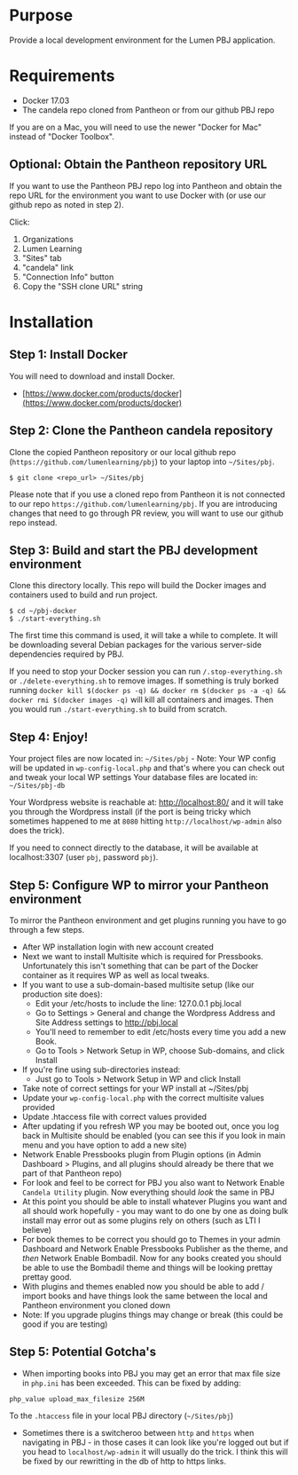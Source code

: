 # Purpose

Provide a local development environment for the Lumen PBJ application.

# Requirements

- Docker 17.03
- The candela repo cloned from Pantheon or from our github PBJ repo

If you are on a Mac, you will need to use the newer "Docker for Mac" instead of
"Docker Toolbox".

## Optional: Obtain the Pantheon repository URL

If you want to use the Pantheon PBJ repo log into Pantheon and obtain the repo URL for the environment you want to use Docker with (or use our github repo as noted in step 2).

Click:
1. Organizations
1. Lumen Learning
1. "Sites" tab
1. "candela" link
1. "Connection Info" button
1. Copy the "SSH clone URL" string

# Installation

## Step 1: Install Docker

You will need to download and install Docker.

- [https://www.docker.com/products/docker](https://www.docker.com/products/docker)

## Step 2: Clone the Pantheon candela repository

Clone the copied Pantheon repository or our local github repo (`https://github.com/lumenlearning/pbj`) to your laptop into `~/Sites/pbj`.

	$ git clone <repo_url> ~/Sites/pbj

Please note that if you use a cloned repo from Pantheon it is not connected to our repo `https://github.com/lumenlearning/pbj`. If you are introducing changes that need to go through PR review, you will want to use our github repo instead.

## Step 3: Build and start the PBJ development environment

Clone this directory locally. This repo will build the Docker images and containers used to build and run project.

	$ cd ~/pbj-docker
	$ ./start-everything.sh

The first time this command is used, it will take a while to complete. It will be downloading
several Debian packages for the various server-side dependencies required by PBJ.

If you need to stop your Docker session you can run `/.stop-everything.sh` or `./delete-everything.sh` to remove images. If something is truly borked running `docker kill $(docker ps -q) && docker rm $(docker ps -a -q) && docker rmi $(docker images -q)` will kill all containers and images. Then you would run `./start-everything.sh` to build from scratch.

## Step 4: Enjoy!

Your project files are now located in: `~/Sites/pbj`
	- Note: Your WP config will be updated in `wp-config-local.php` and that's where you can check out and tweak your local WP settings
Your database files are located in: `~/Sites/pbj-db`

Your Wordpress website is reachable at: [http://localhost:80/](http://localhost:80/) and it will take you through the Wordpress install (if the port is being tricky which sometimes happened to me at `8080` hitting `http://localhost/wp-admin` also does the trick).

If you need to connect directly to the database, it will be available at localhost:3307 (user `pbj`, password `pbj`).

## Step 5: Configure WP to mirror your Pantheon environment
To mirror the Pantheon environment and get plugins running you have to go through a few steps.

- After WP installation login with new account created
- Next we want to install Multisite which is required for Pressbooks. Unfortunately this isn't something that can be part of the Docker container as it requires WP as well as local tweaks.
- If you want to use a sub-domain-based multisite setup (like our production site does):
	- Edit your /etc/hosts to include the line: 127.0.0.1 pbj.local
	- Go to Settings > General and change the Wordpress Address and Site Address settings to http://pbj.local 
	- You'll need to remember to edit /etc/hosts every time you add a new Book.
	- Go to Tools > Network Setup in WP, choose Sub-domains, and click Install
- If you're fine using sub-directories instead:
	- Just go to Tools > Network Setup in WP and click Install
- Take note of correct settings for your WP install at ~/Sites/pbj
- Update your `wp-config-local.php` with the correct multisite values provided
- Update .htaccess file with correct values provided
- After updating if you refresh WP you may be booted out, once you log back in Multisite should be enabled (you can see this if you look in main menu and you have option to add a new site)
- Network Enable Pressbooks plugin from Plugin options (in Admin Dashboard > Plugins, and all plugins should already be there that we part of that Pantheon repo)
- For look and feel to be correct for PBJ you also want to Network Enable `Candela Utility` plugin. Now everything should _look_ the same in PBJ
- At this point you should be able to install whatever Plugins you want and all should work hopefully - you may want to do one by one as doing bulk install may error out as some plugins rely on others (such as LTI I believe)
- For book themes to be correct you should go to Themes in your admin Dashboard and Network Enable Pressbooks Publisher as the theme, and _then_ Network Enable Bombadil. Now for any books created you should be able to use the Bombadil theme and things will be looking prettay prettay good.
- With plugins and themes enabled now you should be able to add / import books and have things look the same between the local and Pantheon environment you cloned down
- Note: If you upgrade plugins things may change or break (this could be good if you are testing)

## Step 5: Potential Gotcha's
- When importing books into PBJ you may get an error that max file size in `php.ini` has been exceeded. This can be fixed by adding:
```
php_value upload_max_filesize 256M
```
To the `.htaccess` file in your local PBJ directory (`~/Sites/pbj`)
- Sometimes there is a switcheroo between `http` and `https` when navigating in PBJ - in those cases it can look like you're logged out but if you head to `localhost/wp-admin` it will usually do the trick. I think this will be fixed by our rewritting in the db of http to https links.
